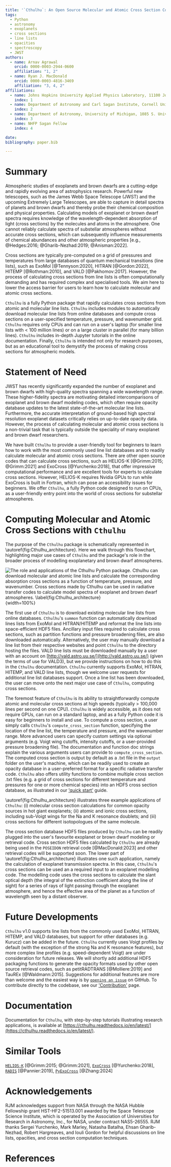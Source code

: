 ```yaml
---
title: '`Cthulhu`: An Open Source Molecular and Atomic Cross Section Computation Code for Substellar Atmospheres'
tags:
  - Python
  - astronomy
  - exoplanets
  - cross sections
  - line lists
  - opacities
  - spectroscopy
  - JWST
authors:
  - name: Arnav Agrawal
    orcid: 0000-0003-2944-0600
    affiliation: "1, 2"
  - name: Ryan J. MacDonald
    orcid: 0000-0003-4816-3469
    affiliation: "3, 4, 2"
affiliations:
  - name: Johns Hopkins University Applied Physics Laboratory, 11100 Johns Hopkins Rd., Laurel, MD 20723, USA
    index: 1
  - name: Department of Astronomy and Carl Sagan Institute, Cornell University, 122 Sciences Drive, Ithaca, NY 14853, USA
    index: 2
  - name: Department of Astronomy, University of Michigan, 1085 S. University Ave., Ann Arbor, MI 48109, USA
    index: 3
  - name: NHFP Sagan Fellow
    index: 4

date:
bibliography: paper.bib

--- 
```


# Summary

Atmospheric studies of exoplanets and brown dwarfs are a cutting-edge and rapidly evolving area of astrophysics research. Powerful new telescopes, such as the James Webb Space Telescope (JWST) and the upcoming Extremely Large Telescopes, are able to capture in detail spectra of planets and brown dwarfs and thereby probe their chemical composition and physical properties. Calculating models of exoplanet or brown dwarf spectra requires knowledge of the wavelength-dependent absorption of light (cross sections) by the molecules and atoms in the atmosphere. One cannot reliably calculate spectra of substellar atmospheres without accurate cross sections, which can subsequently influence measurements of chemical abundances and other atmospheric properties [e.g., @Hedges:2016; @Gharib-Nezhad:2019; @Anisman:2022].

Cross sections are typically pre-computed on a grid of pressures and temperatures from large databases of quantum mechanical transitions (line lists), such as ExoMol [@Tennyson:2020], HITRAN [@Gordon:2022], HITEMP [@Rothman:2010], and VALD [@Pakhomov:2017]. However, the process of calculating cross sections from line lists is often computationally demanding and has required complex and specialised tools. We aim here to lower the access barrier for users to learn how to calculate molecular and atomic cross sections. 

`Cthulhu` is a fully Python package that rapidly calculates cross sections from atomic and molecular line lists. `Cthulhu` includes modules to automatically download molecular line lists from online databases and compute cross sections on a user-specified temperature, pressure, and wavenumber grid. `Cthulhu` requires only CPUs and can run on a user's laptop (for smaller line lists with < 100 million lines) or on a large cluster in parallel (for many billion lines). `Cthulhu` includes in-depth Jupyter tutorials in the online documentation. Finally, `Cthulhu` is intended not only for research purposes, but as an educational tool to demystify the process of making cross sections for atmospheric models.

# Statement of Need

JWST has recently significantly expanded the number of exoplanet and brown dwarfs with high-quality spectra spanning a wide wavelength range. These higher-fidelity spectra are motivating detailed intercomparisons of exoplanet and brown dwarf modeling codes, which often require opacity database updates to the latest state-of-the-art molecular line lists. Furthermore, the accurate interpretation of ground-based high spectral resolution exoplanet datasets critically relies on up-to-date opacity data. However, the process of calculating molecular and atomic cross sections is a non-trivial task that is typically outside the speciality of many exoplanet and brown dwarf researchers.

We have built `Cthulhu` to provide a user-friendly tool for beginners to learn how to work with the most commonly used line list databases and to readily calculate molecular and atomic cross sections. There are other open source codes that can calculate cross sections, such as HELIOS-K [@Grimm:2015; @Grimm:2021] and ExoCross [@Yurchenko:2018], that offer impressive computational performance and are excellent tools for experts to calculate cross sections. However, HELIOS-K requires Nvidia GPUs to run while ExoCross is built in Fortran, which can pose an accessibility issues for beginners. We offer `Cthulhu`, a fully Python code designed to run on CPUs, as a user-friendly entry point into the world of cross sections for substellar atmospheres.

# Computing Molecular and Atomic Cross Sections with `Cthulhu`

The purpose of the `Cthulhu` package is schematically represented in \autoref{fig:Cthulhu_architecture}. Here we walk through this flowchart, highlighting major use cases of `Cthulhu` and the package's role in the broader process of modelling exoplanetary and brown dwarf atmospheres.

![The role and applications of the `Cthulhu` Python package. `Cthulhu` can download molecular and atomic line lists and calculate the corresponding absorption cross sections as a function of temperature, pressure, and wavenumber. Cross sections made by `Cthulhu` can be used in radiative transfer codes to calculate model spectra of exoplanet and brown dwarf atmospheres. \label{fig:Cthulhu_architecture}](figures/Cthulhu_JOSS_Figure.png){width=100%}

The first use of `Cthulhu` is to download existing molecular line lists from online databases. `Cthulhu`'s `summon` function can automatically download lines lists from ExoMol and HITRAN/HITEMP and reformat the line lists into space-efficient HDF5 files. Ancillary input files required to calculate cross sections, such as partition functions and pressure broadening files, are also downloaded automatically. Alternatively, the user may manually download a line list from their respective websites and point `Cthulhu` to the directory hosting the files. VALD line lists must be downloaded manually by a user with an account on [http://vald.astro.uu.se/](http://vald.astro.uu.se/) (given the terms of use for VALD3), but we provide instructions on how to do this in the `Cthulhu` documentation. `Cthulhu` currently supports ExoMol, HITRAN, HITEMP, and VALD line lists, though we welcome user requests for additional line list databases support. Once a line list has been downloaded, the user can move onto the next major use case of `Cthulhu`, computing cross sections.

The foremost feature of `Cthulhu` is its ability to straightforwardly compute atomic and molecular cross sections at high speeds (typically > 100,000 lines per second on one CPU). `Cthulhu` is widely accessible, as it does not require GPUs, can run on a standard laptop, and as a fully Python code it is easy for beginners to install and use. To compute a cross section, a user simply calls `Cthulhu`'s `compute_cross_section` function, specifying the location of the line list, the temperature and pressure, and the wavenumber range. More advanced users can specify custom settings via optional arguments (e.g. Voigt wing cutoffs, intensity cutoffs, or a user-provided pressure broadening file). The documentation and function doc strings explain the various arguments users can provide to `compute_cross_section`. The computed cross section is output by default as a .txt file in the `output` folder on the user's machine, which can be readily used to create an opacity database in a user-preferred format for a specific radiative transfer code. `Cthulhu` also offers utility functions to combine multiple cross section .txt files (e.g. a grid of cross sections for different temperature and pressures for one or more chemical species) into an HDF5 cross section database, as illustrated in our ['quick start'](https://cthulhu.readthedocs.io/en/latest/content/quick_start.html) guide.

\autoref{fig:Cthulhu_architecture} illustrates three example applications of `Cthulhu`: (i) molecular cross section calculations for common opacity sources in hot giant exoplanets; (ii) atomic and ionic cross sections, including sub-Voigt wings for the Na and K resonance doublets; and (iii) cross sections for different isotopologues of the same molecule.

The cross section database HDF5 files produced by `Cthulhu` can be readily plugged into the user's favourite exoplanet or brown dwarf modeling or retrieval code. Cross section HDF5 files calculated by `Cthulhu` are already being used in the `POSEIDON` retrieval code [@MacDonald:2023] and other retrieval codes will be supported soon. The lower part of \autoref{fig:Cthulhu_architecture} illustrates one such application, namely the calculation of exoplanet transmission spectra. In this case, `Cthulhu`'s cross sections can be used an a required input to an exoplanet modelling code. The modelling code uses the cross sections to calculate the slant optical depth (the integral of the extinction coefficient along the line of sight) for a series of rays of light passing through the exoplanet atmosphere, and hence the effective area of the planet as a function of wavelength  seen by a distant observer.



# Future Developments

`Cthulhu` v1.0 supports line lists from the commonly used ExoMol, HITRAN, HITEMP, and VALD databases, but support for other databases (e.g. Kurucz) can be added in the future. `Cthulhu` currently uses Voigt profiles by default (with the exception of the strong Na and K resonance features), but more complex line profiles (e.g. speed-dependent Voigt) are under consideration for future releases. We will shortly add additional HDF5 packaging functions to generate the opacity formats used by other open source retrieval codes, such as petitRADTRANS [@Molliere:2019] and TauREx [@Waldmann:2015]. Suggestions for additional features are more than welcome and the easiest way is by [`opening an issue`](https://github.com/MartianColonist/Cthulhu/issues) on GitHub. To contribute directly to the codebase, see our ['Contribution'](https://cthulhu.readthedocs.io/en/latest/content/contributing.html) page.

# Documentation

Documentation for `Cthulhu`, with step-by-step tutorials illustrating research applications, is available at [https://cthulhu.readthedocs.io/en/latest/](https://cthulhu.readthedocs.io/en/latest/). 

# Similar Tools

[`HELIOS-K`](https://github.com/exoclime/HELIOS-K) [@Grimm:2015; @Grimm:2021], [`ExoCross`](https://github.com/Trovemaster/exocross) [@Yurchenko:2018], [`RADIS`](https://github.com/radis/radis) [@Pannier:2019], [`PyExoCross`](https://github.com/Beryl-Jingxin/PyExoCross) [@Zhang:2024]

# Acknowledgements

RJM acknowledges support from NASA through the NASA Hubble Fellowship grant HST-HF2-51513.001 awarded by the Space Telescope Science Institute, which is operated by the Association of Universities for Research in Astronomy, Inc., for NASA, under contract NAS5-26555. RJM thanks Sergei Yurchenko, Mark Marley, Natasha Batalha, Ehsan Gharib-Nezhad, Robert Hargreaves, and Iouli Gordon for helpful discussions on line lists, opacities, and cross section computation techniques.

# References